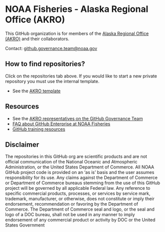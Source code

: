 # NOAA Fisheries - Alaska Regional Office (AKRO)

This GitHub organization is for members of the [Alaska Regional Office (AKRO)]([https://www.fisheries.noaa.gov/about/office-science-and-technology](https://www.fisheries.noaa.gov/about/alaska-regional-office)) and their collaborators. 

Contact: github.governance.team@noaa.gov

## How to find repositories? 

Click on the repositories tab above. If you would like to start a new private repository you must use the internal template. 
- See the [AKRO template]([https://sites.google.com/noaa.gov/nmfs-st-github-governance-team/contact#h.30qpfj9baepw](https://github.com/noaa-akro/AKRO-template))


## Resources
  - See the [AKRO representatives on the GitHub Governance Team](https://sites.google.com/noaa.gov/nmfs-st-github-governance-team/contact#h.30qpfj9baepw)
  - [FAQ about GitHub Enterprise at NOAA Fisheries](https://sites.google.com/noaa.gov/nmfs-st-github-governance-team/faq)
  - [GitHub training resources](https://sites.google.com/noaa.gov/nmfs-st-github-governance-team/github-users#h.316z1s7eyoa3)

## Disclaimer

The repositories in this GitHub org are scientific products and are not official communication of the National Oceanic and Atmospheric Administration, or the United States Department of Commerce. All NOAA GitHub project code is provided on an ‘as is’ basis and the user assumes responsibility for its use. Any claims against the Department of Commerce or Department of Commerce bureaus stemming from the use of this GitHub project will be governed by all applicable Federal law. Any reference to specific commercial products, processes, or services by service mark, trademark, manufacturer, or otherwise, does not constitute or imply their endorsement, recommendation or favoring by the Department of Commerce. The Department of Commerce seal and logo, or the seal and logo of a DOC bureau, shall not be used in any manner to imply endorsement of any commercial product or activity by DOC or the United States Government
